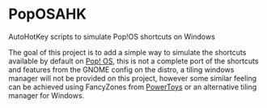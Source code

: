 # PopOSAHK
AutoHotKey scripts to simulate Pop!OS shortcuts on Windows


The goal of this project is to add a simple way to simulate the shortcuts available by default on
[Pop! OS](https://pop.system76.com/), this is not a complete port of the shortcuts and features from
the GNOME config on the distro, a tiling windows manager will not be provided on this project,
however some similar feeling can be achieved using FancyZones from
[PowerToys](https://github.com/microsoft/PowerToys) or an alternative tiling manager for Windows.